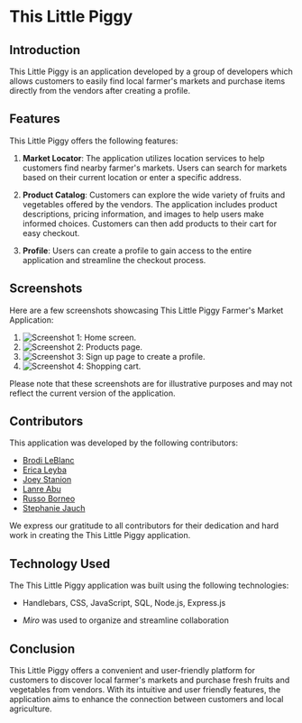 # This Little Piggy

## Introduction

This Little Piggy is an application developed by a group of developers which allows customers to easily find local farmer's markets and purchase items directly from the vendors after creating a profile.

## Features

This Little Piggy offers the following features:

1. **Market Locator**: The application utilizes location services to help customers find nearby farmer's markets. Users can search for markets based on their current location or enter a specific address.

2. **Product Catalog**: Customers can explore the wide variety of fruits and vegetables offered by the vendors. The application includes product descriptions, pricing information, and images to help users make informed choices.  Customers can then add products to their cart for easy checkout.

3. **Profile**: Users can create a profile to gain access to the entire application and streamline the checkout process.


## Screenshots

Here are a few screenshots showcasing This Little Piggy Farmer's Market Application:

1. ![Screenshot 1](screenshot1.png): Home screen.
2. ![Screenshot 2](screenshot2.png): Products page.
3. ![Screenshot 3](screenshot3.png): Sign up page to create a profile.
4. ![Screenshot 4](screenshot4.png): Shopping cart.

Please note that these screenshots are for illustrative purposes and may not reflect the current version of the application.

## Contributors

This application was developed by the following contributors:

- [Brodi LeBlanc](https://github.com/brodi-xx)  
- [Erica Leyba](https://github.com/LeybaAir)  
- [Joey Stanion](https://github.com/Jstanion)  
- [Lanre Abu](https://github.com/lanreabu77)   
- [Russo Borneo](https://github.com/RussoB22)  
- [Stephanie Jauch](https://github.com/SKJauch)  

We express our gratitude to all contributors for their dedication and hard work in creating the This Little Piggy application.

## Technology Used

The This Little Piggy application was built using the following technologies:

- Handlebars, CSS, JavaScript, SQL, Node.js, Express.js  
* *Miro* was used to organize and streamline collaboration

## Conclusion

This Little Piggy offers a convenient and user-friendly platform for customers to discover local farmer's markets and purchase fresh fruits and vegetables from vendors. With its intuitive and user friendly features, the application aims to enhance the connection between customers and local agriculture.
